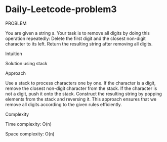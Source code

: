 # Daily-Leetcode-problem3
PROBLEM

You are given a string s.
Your task is to remove all digits by doing this operation repeatedly:
Delete the first digit and the closest non-digit character to its left.
Return the resulting string after removing all digits.

Intuition

Solution using stack

Approach

Use a stack to process characters one by one.
If the character is a digit, remove the closest non-digit character from the stack.
If the character is not a digit, push it onto the stack.
Construct the resulting string by popping elements from the stack and reversing it.
This approach ensures that we remove all digits according to the given rules efficiently.

Complexity

Time complexity:
O(n)

Space complexity:
O(n)

 
